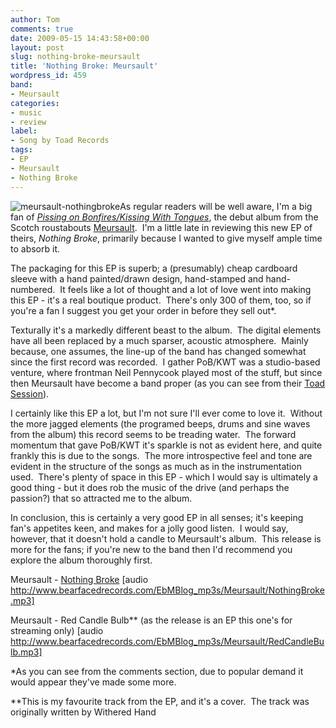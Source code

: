 ```yaml
---
author: Tom
comments: true
date: 2009-05-15 14:43:58+00:00
layout: post
slug: nothing-broke-meursault
title: 'Nothing Broke: Meursault'
wordpress_id: 459
band:
- Meursault
categories:
- music
- review
label:
- Song by Toad Records
tags: 
- EP
- Meursault
- Nothing Broke
---
```


![meursault-nothingbroke](http://eatenbymonsters.files.wordpress.com/2009/05/meursault-nothingbroke.jpg?w=300)As regular readers will be well aware, I'm a big fan of _[Pissing on Bonfires/Kissing With Tongues](http://eatenbymonsters.wordpress.com/2008/11/21/pissing-on-bonfireskissing-with-tongues-meursault/)_, the debut album from the Scotch roustabouts [Meursault](http://songbytoadrecords.com/meursault/).  I'm a little late in reviewing this new EP of theirs, _Nothing Broke_, primarily because I wanted to give myself ample time to absorb it.

The packaging for this EP is superb; a (presumably) cheap cardboard sleeve with a hand painted/drawn design, hand-stamped and hand-numbered.  It feels like a lot of thought and a lot of love went into making this EP - it's a real boutique product.  There's only 300 of them, too, so if you're a fan I suggest you get your order in before they sell out*.

Texturally it's a markedly different beast to the album.  The digital elements have all been replaced by a much sparser, acoustic atmosphere.  Mainly because, one assumes, the line-up of the band has changed somewhat since the first record was recorded.  I gather PoB/KWT was a studio-based venture, where frontman Neil Pennycook played most of the stuff, but since then Meursault have become a band proper (as you can see from their [Toad Session](http://songbytoad.com/2008/08/toadcast-35-meursault-toad-session/)).

I certainly like this EP a lot, but I'm not sure I'll ever come to love it.  Without the more jagged elements (the programed beeps, drums and sine waves from the album) this record seems to be treading water.  The forward momentum that gave PoB/KWT it's sparkle is not as evident here, and quite frankly this is due to the songs.  The more introspective feel and tone are evident in the structure of the songs as much as in the instrumentation used.  There's plenty of space in this EP - which I would say is ultimately a good thing - but it does rob the music of the drive (and perhaps the passion?) that so attracted me to the album.

In conclusion, this is certainly a very good EP in all senses; it's keeping fan's appetites keen, and makes for a jolly good listen.  I would say, however, that it doesn't hold a candle to Meursault's album.  This release is more for the fans; if you're new to the band then I'd recommend you explore the album thoroughly first.

Meursault - [Nothing Broke](http://www.bearfacedrecords.com/EbMBlog_mp3s/Meursault/NothingBroke.mp3) [audio http://www.bearfacedrecords.com/EbMBlog_mp3s/Meursault/NothingBroke.mp3]

Meursault - Red Candle Bulb** (as the release is an EP this one's for streaming only) [audio http://www.bearfacedrecords.com/EbMBlog_mp3s/Meursault/RedCandleBulb.mp3]

*As you can see from the comments section, due to popular demand it would appear they've made some more.

**This is my favourite track from the EP, and it's a cover.  The track was originally written by Withered Hand
